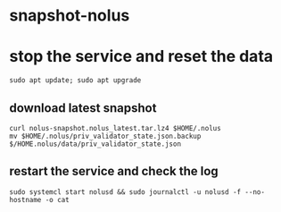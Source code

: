 # snapshot-nolus

# stop the service and reset the data
```
sudo apt update; sudo apt upgrade
```
## download latest snapshot
```
curl nolus-snapshot.nolus_latest.tar.lz4 $HOME/.nolus
mv $HOME/.nolus/priv_validator_state.json.backup
$/HOME.nolus/data/priv_validator_state.json
```
## restart the service and check the log
```
sudo systemcl start nolusd && sudo journalctl -u nolusd -f --no-hostname -o cat
```

